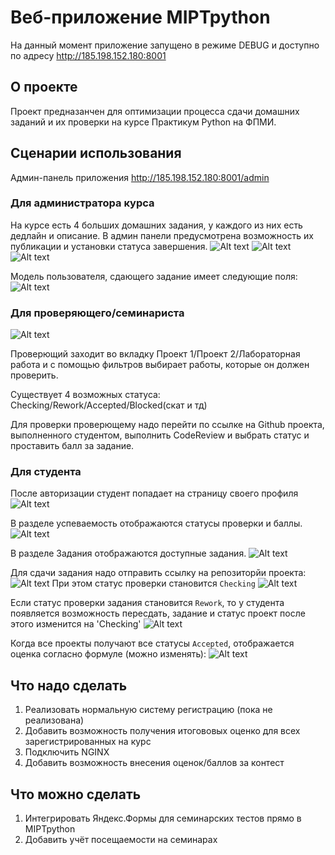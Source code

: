 # Веб-приложение MIPTpython

На данный момент приложение запущено в режиме DEBUG и доступно по адресу http://185.198.152.180:8001

## О проекте

Проект предназанчен для оптимизации процесса сдачи домашних заданий и их проверки на курсе Практикум Python на ФПМИ.

## Сценарии использования

Админ-панель приложения http://185.198.152.180:8001/admin

### Для администратора курса

На курсе есть 4 больших домашних задания, у каждого из них есть дедлайн и описание. В админ панели предусмотрена возможность их публикации и установки статуса завершения.
![Alt text](<img/Снимок экрана 2024-07-22 в 19.04.27.png>)
![Alt text](<img/Снимок экрана 2024-07-22 в 19.08.57.png>)
![Alt text](<img/Снимок экрана 2024-07-22 в 19.10.38.png>)

Модель пользователя, сдающего задание имеет следующие поля:
![Alt text](<img/Снимок экрана 2024-07-22 в 19.13.30.png>)


### Для проверяющего/семинариста

![Alt text](<img/Снимок экрана 2024-07-22 в 19.14.40.png>)

Проверющий заходит во вкладку Проект 1/Проект 2/Лабораторная работа и с помощью фильтров выбирает работы, которые он должен проверить.

Существует 4 возможных статуса: Checking/Rework/Accepted/Blocked(скат и тд)

Для проверки проверющему надо перейти по ссылке на Github проекта, выполненного студентом, выполнить CodeReview и выбрать статус и проставить балл за задание.


### Для студента

После авторизации студент попадает на страницу своего профиля
![Alt text](<img/Снимок экрана 2024-07-22 в 19.21.37.png>)

В разделе успеваемость отображаются статусы проверки и баллы. 
![Alt text](<img/Снимок экрана 2024-07-22 в 19.22.28.png>)

В разделе Задания отображаются доступные задания.
![Alt text](<img/Снимок экрана 2024-07-22 в 19.23.30.png>)

Для сдачи задания надо отправить ссылку на репозиторйи проекта:
![Alt text](<img/Снимок экрана 2024-07-22 в 19.25.46.png>)
При этом статус проверки становится `Checking`
![Alt text](<img/Снимок экрана 2024-07-22 в 19.26.21.png>)

Если статус проверки задания становится `Rework`, то у студента появляется возможность пересдать, задание и статус проект после этого изменится на 'Checking'
![Alt text](<img/Снимок экрана 2024-07-22 в 19.32.07.png>)

Когда все проекты получают все статусы `Accepted`, отображается оценка согласно формуле (можно изменять):
![Alt text](<img/Снимок экрана 2024-07-22 в 19.34.15.png>)

## Что надо сделать

1. Реализовать нормальную систему регистрацию (пока не реализована)
2. Добавить возможность получения итогововых оценко для всех зарегистрированных на курс
3. Подключить NGINX
4. Добавить возможность внесения оценок/баллов за контест


## Что можно сделать
1. Интегрировать Яндекс.Формы для семинарских тестов прямо в MIPTpython
2. Добавить учёт посещаемости на семинарах